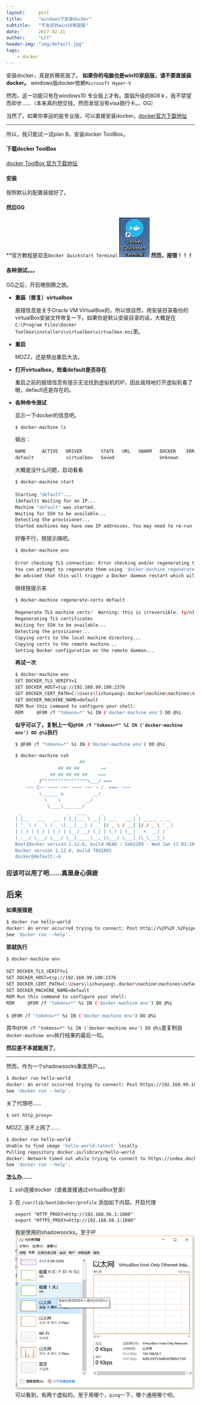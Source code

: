 ```yaml
---
layout:     post
title:      "windows下安装docker"
subtitle:   "不友好的win10家庭版"
date:       2017-02-21
author:     "LCY"
header-img: "img/default.jpg"
tags:
    - docker
---
```


安装docker，真是折腾死我了。
**如果你的电脑也是win10家庭版，请不要直接装docker。**
windows版docker依赖`Microsoft Hyper-V `

然而，这一功能只有在windows10 专业版上才有。面临升级的808￥，我不禁望而却步……（本来真的想交钱，然而发现没有visa银行卡。。GG）

当然了，如果你幸运的是专业版，可以直接安装docker。[docker官方下载地址](https://download.docker.com/win/stable/InstallDocker.msi)

-----

所以，我只能试一试plan B，安装docker ToolBox。

#### 下载docker ToolBox
[docker ToolBox 官方下载地址](https://github.com/docker/toolbox/releases/download/v1.12.5/DockerToolbox-1.12.5.exe)

#### 安装

按照默认的配置装就好了。

#### 然后GG

**官方教程是双击`Docker Quickstart Terminal`
![Docker Quickstart Terminal](img/in-post/docker-install/quickstartBtn.png)
**然而，报错！！！**

#### 各种测试。。。

GG之后，开启瞎倒腾之旅。

- **重装（修复）virtualbox**

  报错信息是关于Oracle VM VirtualBox的，所以很自然，用安装目录备份的virtualBox安装文件修复一下。如果你是默认安装目录的话，大概是在`C:\Program Files\Docker Toolbox\installers\virtualbox\virtualbox.msi`里。

- **重启**

  MDZZ，还是祭出重启大法。

- **打开virtualbox，检查default是否存在**

  重启之前的报错信息有提示无法找到虚拟机的IP，因此我特地打开虚拟机看了眼，default还是存在的。

- **各种命令测试**

  显示一下docker的信息吧。

  ```bash
  $ docker-machine ls
  ```
  输出：
  ```bash
  NAME      ACTIVE   DRIVER       STATE   URL   SWARM   DOCKER    ERRORS
  default   -        virtualbox   Saved                 Unknown
  ```
  大概是没什么问题，启动看看

  ```bash
  $ docker-machine start

  Starting "default"...
  (default) Waiting for an IP...
  Machine "default" was started.
  Waiting for SSH to be available...
  Detecting the provisioner...
  Started machines may have new IP addresses. You may need to re-run the `docker-machine env` command.
  ```

  好像不行，按提示搞吧。
  ```bash
  $ docker-machine env

  Error checking TLS connection: Error checking and/or regenerating the certs: There was an error validating certificates for host "192.168.99.100:2376": x509: certificate signed by unknown authority
  You can attempt to regenerate them using 'docker-machine regenerate-certs [name]'.
  Be advised that this will trigger a Docker daemon restart which will stop running containers.
  ```
  继续按提示来
  ```bash
  $ docker-machine regenerate-certs default

  Regenerate TLS machine certs?  Warning: this is irreversible. (y/n): y
  Regenerating TLS certificates
  Waiting for SSH to be available...
  Detecting the provisioner...
  Copying certs to the local machine directory...
  Copying certs to the remote machine...
  Setting Docker configuration on the remote daemon...
  ```

  **再试一次**
  ```bash
  $ docker-machine env
  SET DOCKER_TLS_VERIFY=1
  SET DOCKER_HOST=tcp://192.168.99.100:2376
  SET DOCKER_CERT_PATH=C:\Users\lichunyang\.docker\machine\machines\default
  SET DOCKER_MACHINE_NAME=default
  REM Run this command to configure your shell:
  REM     @FOR /f "tokens=*" %i IN ('docker-machine env') DO @%i
  ```
  **似乎可以了，复制上一句`@FOR /f "tokens=*" %i IN ('docker-machine env') DO @%i`执行**

  ```bash
  $ @FOR /f "tokens=*" %i IN ('docker-machine env') DO @%i
  ```
  ```bash
  $ docker-machine ssh
                          ##         .
                  ## ## ##        ==
               ## ## ## ## ##    ===
           /"""""""""""""""""\___/ ===
      ~~~ {~~ ~~~~ ~~~ ~~~~ ~~~ ~ /  ===- ~~~
           \______ o           __/
             \    \         __/
              \____\_______/
   _                 _   ____     _            _
  | |__   ___   ___ | |_|___ \ __| | ___   ___| | _____ _ __
  | '_ \ / _ \ / _ \| __| __) / _` |/ _ \ / __| |/ / _ \ '__|
  | |_) | (_) | (_) | |_ / __/ (_| | (_) | (__|   <  __/ |
  |_.__/ \___/ \___/ \__|_____\__,_|\___/ \___|_|\_\___|_|
  Boot2Docker version 1.12.6, build HEAD : 5ab2289 - Wed Jan 11 03:20:40 UTC 2017
  Docker version 1.12.6, build 78d1802
  docker@default:~$
  ```





### 应该可以用了吧……真是身心俱疲



## 后来

**如果报错是**

```bash
$ docker run hello-world
docker: An error occurred trying to connect: Post http://%2F%2F.%2Fpipe%2Fdocker_engine/v1.24/containers/create: open //./pipe/docker_engine: The system cannot find the file specified..
See 'docker run --help'.
```

**那就执行**

```bash
$ docker-machine env

SET DOCKER_TLS_VERIFY=1
SET DOCKER_HOST=tcp://192.168.99.100:2376
SET DOCKER_CERT_PATH=C:\Users\lichunyang\.docker\machine\machines\default
SET DOCKER_MACHINE_NAME=default
REM Run this command to configure your shell:
REM     @FOR /f "tokens=*" %i IN ('docker-machine env') DO @%i

$ @FOR /f "tokens=*" %i IN ('docker-machine env') DO @%i
```
其中`@FOR /f "tokens=*" %i IN ('docker-machine env') DO @%i`是复制自`docker-machine env`执行结果的最后一句。

**然后差不多就能用了**。



-----

然而，作为一个shadowsocks重度用户。。。

```bash
$ docker run hello-world
docker: An error occurred trying to connect: Post https://192.168.99.100:2376/v1.24/containers/create: http: error connecting to proxy http://127.0.0.1:1080: dial tcp 127.0.0.1:1080: connectex: No connection could be made because the target machine actively refused it..
See 'docker run --help'.
```

关了代理吧……

```bash
$ set http_proxy=
```

MDZZ, 连不上网了……

```bash
$ docker run hello-world
Unable to find image 'hello-world:latest' locally
Pulling repository docker.io/library/hello-world
docker: Network timed out while trying to connect to https://index.docker.io/v1/repositories/library/hello-world/images. You may want to check your internet connection or if you are behind a proxy..
See 'docker run --help'.
```



**怎么办……**

1. ssh连接docker（或者直接通过virtualBox登录）

2. 在 `/var/lib/boot2docker/profile` 添加如下内容。开启代理

   ```
   export "HTTP_PROXY=http://192.168.56.1:1080"
   export "HTTPS_PROXY=http://192.168.56.1:1080"
   ```
   我是使用的shadowsocks。至于IP
   ![ip查看](img/in-post/docker-install/ip1.png)
   可以看到，有两个虚拟的。至于用哪个，`ping`一下，哪个通用哪个呗。
